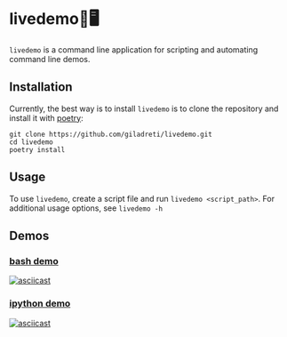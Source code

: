 # livedemo:movie_camera::desktop_computer:
`livedemo` is a command line application for scripting and automating command line demos.

## Installation
Currently, the best way is to install `livedemo` is to clone the repository and install it with [poetry](https://python-poetry.org/):

```
git clone https://github.com/giladreti/livedemo.git
cd livedemo
poetry install
```

## Usage
To use `livedemo`, create a script file and run `livedemo <script_path>`.
For additional usage options, see `livedemo -h`

## Demos
### [bash demo](https://asciinema.org/a/3EmjFk6C5FV8FDhs1382gDodr)
[![asciicast](https://asciinema.org/a/438294.svg)](https://asciinema.org/a/438294)

### [ipython demo](https://asciinema.org/a/lOCzvzPf4yybn3EKysdVeDH2V)
[![asciicast](https://asciinema.org/a/438299.svg)](https://asciinema.org/a/438299)